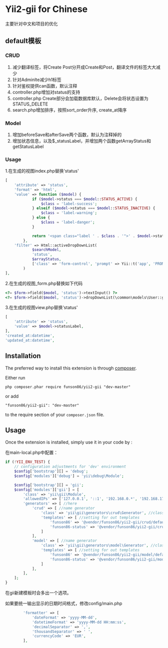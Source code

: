 Yii2-gii for Chinese
========

主要针对中文和项目的优化


## default模板

### CRUD

1. 减少翻译标签，将Create Post分开成Create和Post，翻译文件的标签大大减少
2. 针对Adminlte减少h1标签
3. 针对鉴权提供can函数，默认注释
4. controller.php增加对status的支持
5. controller.php Create部分会加载数据库默认，Delete会将状态设置为STATUS_DELETE
6. search.php增加排序，按照sort_order升序, create_at降序


### Model

1. 增加beforeSave和afterSave两个函数，默认为注释掉的
2. 增加状态信息，以及$_statusLabel，并增加两个函数getArrayStatus和getStatusLabel

### Usage
1.在生成的视图index.php替换'status'

```php
[
    'attribute' => 'status',
    'format' => 'html',
    'value' => function ($model) {
            if ($model->status === $model::STATUS_ACTIVE) {
                $class = 'label-success';
            } elseif ($model->status === $model::STATUS_INACTIVE) {
                $class = 'label-warning';
            } else {
                $class = 'label-danger';
            }

            return '<span class="label ' . $class . '">' . $model->statusLabel . '</span>';
        },
    'filter' => Html::activeDropDownList(
            $searchModel,
            'status',
            $arrayStatus,
            ['class' => 'form-control', 'prompt' => Yii::t('app', 'PROMPT_STATUS')]
        )
],
```

2.在生成的视图_form.php替换如下代码

```php
<?= $form->field($model, 'status')->textInput() ?>
<?= $form->field($model, 'status')->dropDownList(\common\models\User::getArrayStatus()) ?>
```

3.在生成的视图view.php替换'status'
```php
[
    'attribute' => 'status',
    'value' => $model->statusLabel,
],
'created_at:datetime',
'updated_at:datetime',
```


Installation
------------

The preferred way to install this extension is through [composer](http://getcomposer.org/download/).

Either run

```
php composer.phar require funson86/yii2-gii "dev-master"
```

or add

```
"funson86/yii2-gii": "dev-master"
```

to the require section of your `composer.json` file.


Usage
-----

Once the extension is installed, simply use it in your code by  :

在main-local.php中配置：

```php
if (!YII_ENV_TEST) {
    // configuration adjustments for 'dev' environment
    $config['bootstrap'][] = 'debug';
    $config['modules']['debug'] = 'yii\debug\Module';

    $config['bootstrap'][] = 'gii';
    $config['modules']['gii'] = [
        'class' => 'yii\gii\Module',
        'allowedIPs' => ['127.0.0.1', '::1', '192.168.0.*', '192.168.178.20'],
        'generators' => [ //here
            'crud' => [ //name generator
                'class' => 'yii\gii\generators\crud\Generator', //class generator
                'templates' => [ //setting for out templates
                    'funson86' => '@vendor/funson86/yii2-gii/crud/default', //name template => path to template
                    'funson86-status' => '@vendor/funson86/yii2-gii/crud/status', //name template => path to template
                ]
            ],
            'model' => [ //name generator
                'class' => 'yii\gii\generators\model\Generator', //class generator
                'templates' => [ //setting for out templates
                    'funson86' => '@vendor/funson86/yii2-gii/model/default', //name template => path to template
                    'funson86-status' => '@vendor/funson86/yii2-gii/model/status', //name template => path to template
                ]
            ],
        ],
    ];
}
```

在gii新建模板时会多出一个选项。

如果要统一输出显示的日期时间格式，修改config/main.php
```php
        'formatter' => [
            'dateFormat' => 'yyyy-MM-dd',
            'datetimeFormat' => 'yyyy-MM-dd HH:mm:ss',
            'decimalSeparator' => ',',
            'thousandSeparator' => ' ',
            'currencyCode' => 'EUR',
        ],
```
